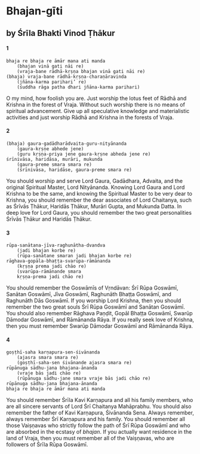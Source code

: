 # Bhajan-gīti

## by Śrīla Bhakti Vinod Ṭhākur

#### 1

    bhaja re bhaja re āmār mana ati manda
        (bhajan vinā gati nāi re)
        (vraja-bane rādhā-kṛṣṇa bhajan vinā gati nāi re)
    (bhaja) vraja-bane rādhā-kṛṣṇa-charaṇāravinda
        (jñāna-karma parihari’ re)
        (śuddha rāga patha dhari jñāna-karma parihari)

O my mind, how foolish you are. Just worship the lotus feet of Rādhā and Krishna in the forest of Vraja. Without such worship there is no means of spiritual advancement. Give up all speculative knowledge and materialistic activities and just worship Rādhā and Krishna in the forests of Vraja.

#### 2

    (bhaja) gaura-gadādharādvaita-guru-nityānanda
        (gaura-kṛṣṇe abhede jene)
        (guru kṛṣṇa-priya jene gaura-kṛṣne abheda jene re)
    śrīnivāsa, haridāsa, murāri, mukunda
        (gaura-preme smara smara re)
        (śrīnivāsa, haridāse, gaura-preme smara re)

You  should  worship  and  serve  Lord  Gaura, Gadādhara, Advaita, and the original Spiritual Master, Lord Nityānanda. Knowing Lord Gaura and Lord Krishna to be the same, and knowing the Spiritual Master to be very dear to Krishna, you should remember the dear associates of Lord Chaitanya, such as Śrīvās Ṭhākur, Haridās Ṭhākur, Murāri Gupta, and Mukunda Datta. In deep love for Lord Gaura, you should remember the two great personalities Śrīvās Ṭhākur and Haridās Ṭhākur.

#### 3

    rūpa-sanātana-jīva-raghunātha-dvandva
        (jadi bhajan korbe re)
        (rūpa-sanātane smaran jadi bhajan korbe re)
    rāghava-gopāla-bhaṭṭa-svarūpa-rāmānanda
        (kṛṣṇa prema jadi chāo re)
        (svarūpa-rāmānande smara
        kṛṣṇa-prema jadi chāo re)

You should remember the Goswāmīs of Vṛndāvan: Śrī Rūpa Goswāmī, Sanātan Goswāmī, Jīva Goswāmī, Raghunāth  Bhaṭṭa  Goswāmī,  and  Raghunāth  Dās Goswāmī. If you worship Lord Krishna, then you should remember the two great souls Śrī Rūpa Goswāmī and Sanātan Goswāmī. You should also remember Rāghava Paṇḍit, Gopāl Bhaṭṭa Goswāmī, Swarūp Dāmodar Goswāmī, and Rāmānanda Rāya. If you really seek love of Krishna, then you must remember Swarūp Dāmodar Goswāmī and Rāmānanda Rāya.

#### 4

    goṣṭhī-saha karṇapura-sen-śivānanda
        (ajasra smara smara re)
        (goṣṭhī-saha-sen śivānande ajasra smara re)
    rūpānuga sādhu-jana bhajana-ānanda
        (vraje bās jadi chāo re)
        (rūpānuga sādhu-jane smara vraje bās jadi chāo re)
    rūpānuga sādhu-jana bhajana-ānanda
    bhaja re bhaja re āmār mana ati manda

You should remember Śrīla Kavi Karṇapura and all his family members, who are all sincere servants of Lord Śrī Chaitanya Mahāprabhu. You should also remember the father of Kavi Karṇapura, Śivānanda Sena. Always remember, always remember Śrī Karṇapura and his family. You should remember all those Vaiṣṇavas who strictly follow the path of Śrī Rūpa Goswāmī and who are absorbed in the ecstasy of *bhajan*. If you actually want residence in the land of Vraja, then you must remember all of the Vaiṣṇavas, who are followers of Śrīla Rūpa Goswāmī.

